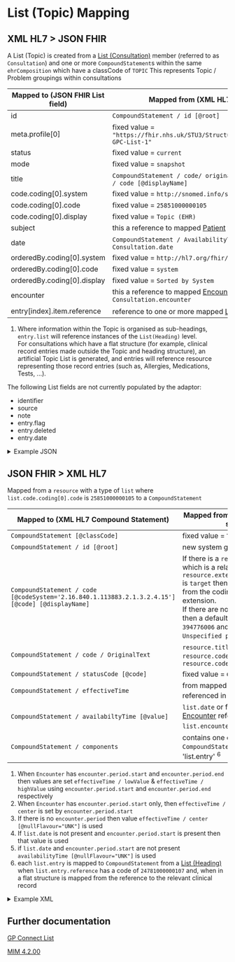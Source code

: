 # List (Topic) Mapping

## XML HL7 > JSON FHIR

A List (Topic) is created from a [List (Consultation)](./LIST_CONSULTATION_README.md) member (referred to as `Consultation`) and one or more `CompoundStatement`s within the same `ehrComposition` which have a classCode of `TOPIC`
This represents Topic / Problem groupings within consultations

| Mapped to (JSON FHIR List field) | Mapped from (XML HL7 / other source)                                                          |
|----------------------------------|-----------------------------------------------------------------------------------------------|
| id                               | `CompoundStatement / id [@root]`                                                              |
| meta.profile\[0]                 | fixed value = `"https://fhir.nhs.uk/STU3/StructureDefinition/CareConnect-GPC-List-1"`         |
| status                           | fixed value = `current`                                                                       |
| mode                             | fixed value = `snapshot`                                                                      |
| title                            | `CompoundStatement / code/ originalText` or `CompoundStatement / code [@displayName]`         |
| code.coding\[0].system           | fixed value = `http://snomed.info/sct`                                                        |
| code.coding\[0].code             | fixed value = `25851000000105`                                                                |
| code.coding\[0].display          | fixed value = `Topic (EHR)`                                                                   |
| subject                          | this a reference to mapped [Patient](../patient/README.md) from `Consultation.subject`        |
| date                             | `CompoundStatement / AvailabilityTime [@value]` or from `Consultation.date`                   |
| orderedBy.coding\[0].system      | fixed value = `http://hl7.org/fhir/list-order`                                                |
| orderedBy.coding\[0].code        | fixed value = `system`                                                                        |
| orderedBy.coding\[0].display     | fixed value = `Sorted by System`                                                              |
| encounter                        | this a reference to mapped [Encounter](../encounters/README.md) from `Consultation.encounter` |
| entry[index].item.reference      | reference to one or more mapped [List (Heading)](./LIST_TOPIC_README.md) <sup>1</sup>         |

1. Where information within the Topic is organised as sub-headings, `entry.list` will reference instances of the `List(Heading)` level.</br>
For consultations which have a flat structure (for example, clinical record entries made outside the Topic and heading structure), an artificial Topic List is generated, and entries will reference resource representing those record entries (such as, Allergies, Medications, Tests, ...).

The following List fields are not currently populated by the adaptor:
- identifier
- source
- note
- entry.flag
- entry.deleted
- entry.date


<details>
    <summary>Example JSON</summary>

```
{
    "resource": {
        "resourceType": "List",
        "id": "5a8d2ec6-807d-4db5-b6c0-a757bbfb5372",
        "meta": {
            "profile": [
                "https://fhir.nhs.uk/STU3/StructureDefinition/CareConnect-GPC-List-1"
            ]
        },
        "status": "current",
        "mode": "snapshot",
        "code": {
            "coding": [
                {
                    "system": "http://snomed.info/sct",
                    "code": "25851000000105",
                    "display": "Topic (EHR)"
                }
            ]
        },
        "subject": {
            "reference": "Patient/14013417-5eb8-4fb2-9916-4c1621e2533b"
        },
        "encounter": {
            "reference": "Encounter/1E8A8448-A0C1-11ED-808B-AC162D1F16F0"
        },
        "date": "2010-12-16",
        "orderedBy": {
            "coding": [
                {
                    "system": "http://hl7.org/fhir/list-order",
                    "code": "system",
                    "display": "Sorted by System"
                }
            ]
        },
        "entry": [
            {
                "item": {
                    "reference": "Observation/1E8A8478-A0C1-11ED-808B-AC162D1F16F0"
                }
            },
            {
                "item": {
                    "reference": "Condition/1E8A8479-A0C1-11ED-808B-AC162D1F16F0"
                }
            },
            {
                "item": {
                    "reference": "Observation/1E8A8480-A0C1-11ED-808B-AC162D1F16F0"
                }
            }
        ]
    }
}
```
</details>

## JSON FHIR > XML HL7

Mapped from a `resource` with a type of `list` where `list.code.coding[0].code` is `25851000000105` to a `CompoundStatement`

| Mapped to (XML HL7 Compound Statement)                                                           | Mapped from (JSON FHIR / other source )                                                                                                                                                                                                                                                                                          |
|--------------------------------------------------------------------------------------------------|----------------------------------------------------------------------------------------------------------------------------------------------------------------------------------------------------------------------------------------------------------------------------------------------------------------------------------|
| `CompoundStatement [@classCode]`                                                                 | fixed value = `TOPIC`                                                                                                                                                                                                                                                                                                            |
| `CompoundStatement / id [@root]`                                                                 | new system generated UUID                                                                                                                                                                                                                                                                                                        |
| `CompoundStatement / code [@codeSystem='2.16.840.1.113883.2.1.3.2.4.15'] [@code] [@displayName]` | If there is a `resource.extension` which is a related problem and `resource.extension.extension.url` is `target` then the values are set from the coding block in that extension.</br> If there are no related problems then a default value for `[@code]` of `394776006` and `[@displayName]` of `Unspecified problem` is used  |
| `CompoundStatement / code / OriginalText`                                                        | `resource.title` or `resource.code.coding[0].text` or `resource.code.coding[0].display`                                                                                                                                                                                                                                          |
| `CompoundStatement / statusCode [@code]`                                                         | fixed value = `COMPLETE`                                                                                                                                                                                                                                                                                                         |
| `CompoundStatement / effectiveTime`                                                              | from mapped [Encounter](../encounters/README.md) referenced in `list.encounter` <sup>1</sup><sup>2</sup><sup>3</sup>                                                                                                                                                                                                             |
| `CompoundStatement / availabiltyTime [@value]`                                                   | `list.date` or from mapped [Encounter](../encounters/README.md) referenced in `list.encounter` <sup>4</sup><sup>5</sup>                                                                                                                                                                                                          |
| `CompoundStatement / components`                                                                 | contains one or more `CompoundStatements` mapped from 'list.entry' <sup>6</sup>                                                                                                                                                                                                                                                  |

1. When `Encounter` has `encounter.period.start` and `encounter.period.end` then values are set `effectiveTime / lowValue` & `effectiveTime / highValue` using `encounter.period.start` and `encounter.period.end` respectively 
2. When `Encounter` has `encounter.period.start` only, then `effectiveTime / center` is set by `encounter.period.start`
3. If there is no `encounter.period` then value `effectiveTime / center [@nullFlavour="UNK"]` is used
4. If `list.date` is not present and `encounter.period.start` is present then that value is used 
5. if `list.date` and `encounter.period.start` are not present `availabilityTime [@nullFlavour="UNK"]` is used
6. each `list.entry` is mapped to `CompoundStatement` from a [List (Heading)](./LIST_HEADING_README.md) when `list.entry.reference` has a code of `24781000000107` and, when in a flat structure is mapped from the reference to the relevant clinical record

<details><summary>Example XML</summary>

```
<component typeCode="COMP">
    <CompoundStatement classCode="TOPIC" moodCode="EVN">
        <id root="394559384658936" />
        <code nullFlavor="UNK">
            <originalText>Mocked code</originalText>
        </code>
        <statusCode code="COMPLETE" />
        <effectiveTime>
            <low value="20100113152000" />
            <high value="20100113162000" />
        </effectiveTime>
        <availabilityTime value="20100123140354" />

        <component typeCode="COMP" contextConductionInd="true">
            <CompoundStatement classCode="CATEGORY" moodCode="EVN">
                <id root="394559384658936" />
                <code nullFlavor="UNK">
                    <originalText>Mocked code</originalText>
                </code>
                <statusCode code="COMPLETE" />
                <effectiveTime>
                    <low value="20100113152000" />
                    <high value="20100113162000" />
                </effectiveTime>
                <availabilityTime value="20100714163232" />

                <component typeCode="COMP">
                    <PlanStatement classCode="OBS" moodCode="INT">
                        <id root="394559384658936" />
                        <code nullFlavor="UNK">
                            <originalText>Mocked code</originalText>
                        </code>
                        <statusCode code="COMPLETE" />
                        <effectiveTime>
                            <center nullFlavor="UNK" />
                        </effectiveTime>
                        <availabilityTime value="20100113152950" />
                    </PlanStatement>
                </component>

                <component typeCode="COMP">
                    <NarrativeStatement classCode="OBS" moodCode="EVN">
                        <id root="394559384658936" />
                        <text>observation comment</text>
                        <statusCode code="COMPLETE" />
                        <availabilityTime value="20100113152950" />
                    </NarrativeStatement>
                </component>

                <component typeCode="COMP">
                    <LinkSet classCode="OBS" moodCode="EVN">
                        <id root="394559384658936" />
                        <code code="394774009" codeSystem="2.16.840.1.113883.2.1.3.2.4.15"
                            displayName="Active Problem">
                            <originalText>Active Problem, minor</originalText>
                            <qualifier inverted="false">
                                <name code="394847000" codeSystem="2.16.840.1.113883.2.1.3.2.4.15"
                                    displayName="Unspecified significance" />
                            </qualifier>
                        </code>
                        <statusCode code="COMPLETE" />
                        <effectiveTime>
                            <low value="20200906" />
                            <high value="20201004000000" />
                        </effectiveTime>
                        <availabilityTime value="20200907101202" />
                        <component typeCode="COMP">
                            <statementRef classCode="OBS" moodCode="EVN">
                                <id root="394559384658936" />
                            </statementRef>
                        </component>
                        <component typeCode="COMP">
                            <statementRef classCode="OBS" moodCode="EVN">
                                <id root="394559384658936" />
                            </statementRef>
                        </component>
                        <component typeCode="COMP">
                            <statementRef classCode="OBS" moodCode="EVN">
                                <id root="394559384658936" />
                            </statementRef>
                        </component>
                        <conditionNamed typeCode="NAME" inversionInd="true">
                            <namedStatementRef classCode="OBS" moodCode="EVN">
                                <id root="394559384658936" />
                            </namedStatementRef>
                        </conditionNamed>
                        <Participant typeCode="PRF" contextControlCode="OP">
                            <agentRef classCode="AGNT">
                                <id root="394559384658936" />
                            </agentRef>
                        </Participant>
                    </LinkSet>
                </component>

            </CompoundStatement>
        </component>

        <component typeCode="COMP">
            <ObservationStatement classCode="OBS" moodCode="EVN">
                <id root="394559384658936" />
                <code nullFlavor="UNK">
                    <originalText>Mocked code</originalText>
                </code>
                <statusCode code="COMPLETE" />
                <effectiveTime>
                    <center value="20100630055900" />
                </effectiveTime>
                <availabilityTime value="20100630055900" />
                <pertinentInformation typeCode="PERT">
                    <sequenceNumber value="+1" />
                    <pertinentAnnotation classCode="OBS" moodCode="EVN">
                        <text>Primary Source: true immunization note</text>
                    </pertinentAnnotation>
                </pertinentInformation>
                <Participant typeCode="PRF" contextControlCode="OP">
                    <agentRef classCode="AGNT">
                        <id root="394559384658936" />
                    </agentRef>
                </Participant>
            </ObservationStatement>
        </component>
    </CompoundStatement>
</component>
```
</details>

## Further documentation
[GP Connect List](https://developer.nhs.uk/apis/gpconnect-1-6-0/accessrecord_structured_development_list_consultation.html#list-topic)

[MIM 4.2.00](https://data.developer.nhs.uk/dms/mim/4.2.00/Index.htm) 